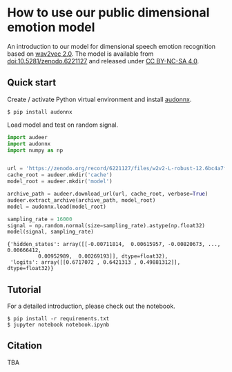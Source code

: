 # How to use our public dimensional emotion model

An introduction to our model for 
dimensional speech emotion recognition based on
[wav2vec 2.0](https://ai.facebook.com/blog/wav2vec-20-learning-the-structure-of-speech-from-raw-audio/).
The model is available from 
[doi:10.5281/zenodo.6221127](https://doi.org/10.5281/zenodo.6221127)
and released under
[CC BY-NC-SA 4.0](https://creativecommons.org/licenses/by-nc-sa/4.0/).

## Quick start

Create / activate Python virtual environment and install 
[audonnx](https://github.com/audeering/audonnx).

```
$ pip install audonnx
```

Load model and test on random signal.

```python
import audeer
import audonnx
import numpy as np


url = 'https://zenodo.org/record/6221127/files/w2v2-L-robust-12.6bc4a7fd-1.1.0.zip'
cache_root = audeer.mkdir('cache')
model_root = audeer.mkdir('model')

archive_path = audeer.download_url(url, cache_root, verbose=True)
audeer.extract_archive(archive_path, model_root)
model = audonnx.load(model_root)

sampling_rate = 16000
signal = np.random.normal(size=sampling_rate).astype(np.float32)
model(signal, sampling_rate)
```
```
{'hidden_states': array([[-0.00711814,  0.00615957, -0.00820673, ...,  0.00666412,
          0.00952989,  0.00269193]], dtype=float32),
 'logits': array([[0.6717072 , 0.6421313 , 0.49881312]], dtype=float32)}
```

## Tutorial

For a detailed introduction, please check out the notebook.

```
$ pip install -r requirements.txt
$ jupyter notebook notebook.ipynb 
```

## Citation

TBA
